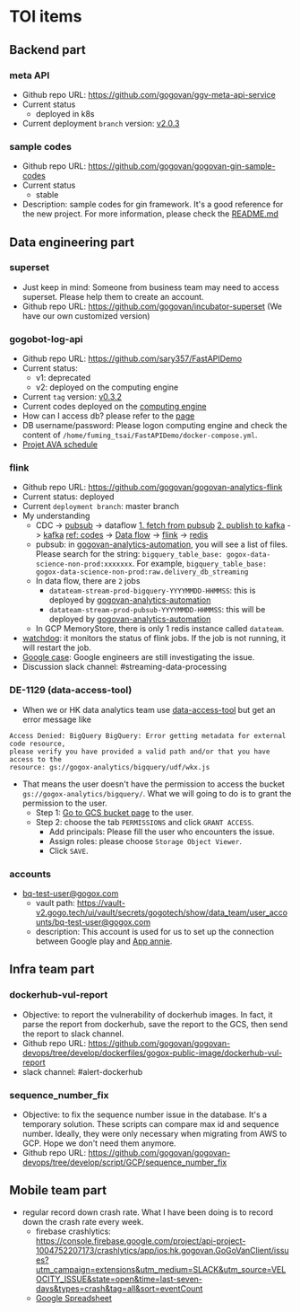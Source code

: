 # TOI items
## Backend part
### meta API
- Github repo URL: https://github.com/gogovan/ggv-meta-api-service
- Current status
  - deployed in k8s
- Current deployment `branch` version: [v2.0.3](https://github.com/gogovan/ggv-meta-api-service/tree/release/v2.0.3)

### sample codes
- Github repo URL: https://github.com/gogovan/gogovan-gin-sample-codes
- Current status
  - stable
- Description: sample codes for gin framework. It's a good reference for the new project. For more information, please check the [README.md](https://github.com/gogovan/gogovan-gin-sample-codes/blob/main/README.md)

## Data engineering part
### superset
- Just keep in mind: Someone from business team may need to access superset. Please help them to create an account.
- Github repo URL: https://github.com/gogovan/incubator-superset (We have our own customized version)

### gogobot-log-api
- Github repo URL: https://github.com/sary357/FastAPIDemo
- Current status:
  - v1: deprecated
  - v2: deployed on the computing engine
- Current `tag` version: [v0.3.2](https://github.com/sary357/FastAPIDemo/releases/tag/v0.3.2)
- Current codes deployed on the [computing engine](https://console.cloud.google.com/compute/instancesDetail/zones/asia-east1-a/instances/gogobot-log-api?project=gogox-data-science-non-prod)
- How can I access db? please refer to the [page](https://www.notion.so/Access-gogobot-log-db-only-for-GoGoBot-CS-plan-B-6f1b38ea492a491cbf27b676e66be5ed)
- DB username/password: Please logon computing engine and check the content of `/home/fuming_tsai/FastAPIDemo/docker-compose.yml`.
- [Projet AVA schedule](https://docs.google.com/spreadsheets/d/1TUkFm_ZDR2k1vKFC8rxsqYSQf2sNAHC1YHmXP8qAy5Y/edit#gid=0)

### flink
- Github repo URL: https://github.com/gogovan/gogovan-analytics-flink
- Current status: deployed
- Current `deployment branch`: master branch
- My understanding
  - CDC -> [pubsub](https://console.cloud.google.com/cloudpubsub/topic/list?referrer=search&project=gogox-data-science-non-prod) -> dataflow [1. fetch from pubsub](https://github.com/gogovan/gogovan-analytics-automation/blob/14bc9d216542ec6fadf29f8adefe716a80f398f0/dataflow/image/pubsub_job.py) [2. publish to kafka](https://github.com/gogovan/gogovan-analytics-automation/blob/14bc9d216542ec6fadf29f8adefe716a80f398f0/dataflow/kafka-client.py)  -> [kafka](https://confluent.cloud/environments/env-80n65/clusters/lkc-w7ywvw/topics) [ref: codes](https://github.com/gogovan/gogovan-analytics-flink/blob/master/realtime/transport/src/main/java/com/gogox/transport/router/DataStreamJob.java#L93) -> [Data flow](https://console.cloud.google.com/dataflow/jobs?referrer=search&project=gogox-data-science-non-prod) -> [flink](https://github.com/gogovan/gogovan-analytics-flink) -> [redis](https://console.cloud.google.com/memorystore/redis/locations/us-central1/instances/datateam/details/overview?project=gogox-data-science-non-prod)
  - pubsub: in [gogovan-analytics-automation](https://github.com/gogovan/gogovan-analytics-automation/tree/master/dataflow/image/pubsub_job_schemas), you will see a list of files. Please search for the string: `bigquery_table_base: gogox-data-science-non-prod:xxxxxxx`. For example, `bigquery_table_base: gogox-data-science-non-prod:raw.delivery_db_streaming`
  - In data flow, there are `2` jobs
    - `datateam-stream-prod-bigquery-YYYYMMDD-HHMMSS`: this is deployed by [gogovan-analytics-automation](https://github.com/gogovan/gogovan-analytics-automation/tree/master/dataflow)
    - `datateam-stream-prod-pubsub-YYYYMMDD-HHMMSS`: this will be deployed by [gogovan-analytics-automation](https://github.com/gogovan/gogovan-analytics-automation/tree/master/dataflow)
  - In GCP MemoryStore, there is only 1 redis instance called `datateam`.
- [watchdog](https://github.com/gogovan/gogovan-analytics-flink/tree/master/watchdog): it monitors the status of flink jobs. If the job is not running, it will restart the job.
- [Google case](https://console.cloud.google.com/support/cases/detail/v2/48878269?project=gogox-data-science-non-prod): Google engineers are still investigating the issue. 
- Discussion slack channel: #streaming-data-processing

### DE-1129 (data-access-tool)
- When we or HK data analytics team use [data-access-tool](https://github.com/gogovan/data-access-tool) but get an error message like
```
Access Denied: BigQuery BigQuery: Error getting metadata for external code resource, 
please verify you have provided a valid path and/or that you have access to the 
resource: gs://gogox-analytics/bigquery/udf/wkx.js
```
- That means the user doesn't have the permission to access the bucket `gs://gogox-analytics/bigquery/`. What we will going to do is to grant the permission to the user.
  - Step 1: [Go to GCS bucket page](https://console.cloud.google.com/storage/browser/ggx-analytics;tab=objects?forceOnBucketsSortingFiltering=true&project=gogox-data-science-non-prod) to the user.
  - Step 2: choose the tab `PERMISSIONS` and click `GRANT ACCESS`.
    - Add principals: Please fill the user who encounters the issue.
    - Assign roles: please choose `Storage Object Viewer`.
    - Click `SAVE`.

### accounts
- bq-test-user@gogox.com
  - vault path: https://vault-v2.gogo.tech/ui/vault/secrets/gogotech/show/data_team/user_accounts/bq-test-user@gogox.com
  - description: This account is used for us to set up the connection between Google play and [App annie](https://www.data.ai/account/login). 



## Infra team part
### dockerhub-vul-report
- Objective: to report the vulnerability of dockerhub images. In fact, it parse the report from dockerhub, save the report to the GCS, then send the report to slack channel.
- Github repo URL: https://github.com/gogovan/gogovan-devops/tree/develop/dockerfiles/gogox-public-image/dockerhub-vul-report
- slack channel: #alert-dockerhub

### sequence_number_fix
- Objective: to fix the sequence number issue in the database. It's a temporary solution. These scripts can compare max id and sequence number. Ideally, they were only necessary when migrating from AWS to GCP. Hope we don't need them anymore.
- Github repo URL: https://github.com/gogovan/gogovan-devops/tree/develop/script/GCP/sequence_number_fix

## Mobile team part
- regular record down crash rate. What I have been doing is to record down the crash rate every week. 
  - firebase crashlytics: https://console.firebase.google.com/project/api-project-1004752207173/crashlytics/app/ios:hk.gogovan.GoGoVanClient/issues?utm_campaign=extensions&utm_medium=SLACK&utm_source=VELOCITY_ISSUE&state=open&time=last-seven-days&types=crash&tag=all&sort=eventCount
  - [Google Spreadsheet](https://docs.google.com/spreadsheets/d/1ErbjelUmC6C8Nlo-Sxep4NH7GmJsT_E752fZiI5s5Qo/edit#gid=1294344438)